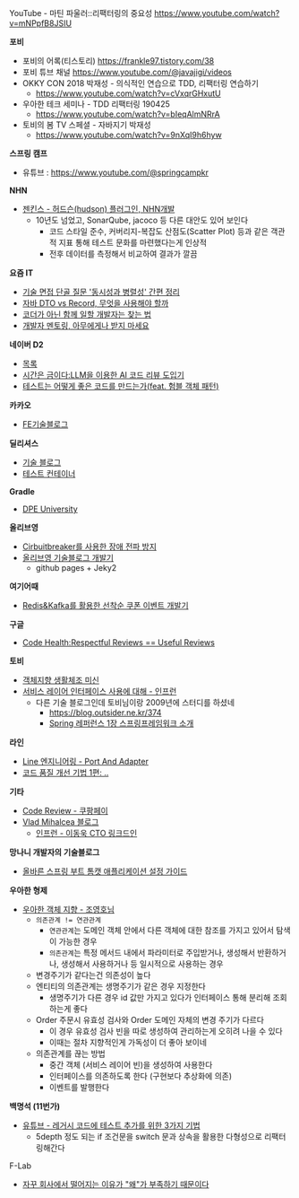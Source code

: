 
YouTube - 마틴 파울러::리팩터링의 중요성 
https://www.youtube.com/watch?v=mNPpfB8JSIU

**포비**
- 포비의 어록(티스토리) https://frankle97.tistory.com/38
- 포비 튜브 채널 https://www.youtube.com/@javajigi/videos
- OKKY CON 2018 박재성 - 의식적인 연습으로 TDD, 리팩터링 연습하기
	- https://www.youtube.com/watch?v=cVxqrGHxutU
- 우아한 테크 세미나 - TDD 리팩터링 190425
	- https://www.youtube.com/watch?v=bIeqAlmNRrA
- 토비의 봄 TV 스페셜 - 자바지기 박재성
	- https://www.youtube.com/watch?v=9nXqI9h6hyw

**스프링 캠프**
- 유튜브 : https://www.youtube.com/@springcampkr

**NHN**
- [젠킨스 - 허드슨(hudson) 플러그인, NHN개발](https://kthan.tistory.com/entry/%EC%A0%A0%ED%82%A8%EC%8A%A4Jenkins-%ED%97%88%EB%93%9C%EC%8A%A8hudson-%ED%99%9C%EC%9A%A9-%ED%8C%81-%EC%86%8C%EC%8A%A4-%EC%BD%94%EB%93%9C-%EC%BB%A4%EB%B2%84%EB%A6%AC%EC%A7%80Code-Coverage-%ED%94%8C%EB%9F%AC%EA%B7%B8%EC%9D%B8)
	- 10년도 넘었고, SonarQube, jacoco 등 다른 대안도 있어 보인다
		- 코드 스타일 준수, 커버리지-복잡도 산점도(Scatter Plot) 등과 같은 객관적 지표 통해 테스트 문화를 마련했다는게 인상적
		- 전후 데이터를 측정해서 비교하여 결과가 깔끔


**요즘 IT**
- [기술 면접 단골 질문 '동시성과 병렬성' 간편 정리](https://yozm.wishket.com/magazine/detail/2996/)
- [자바 DTO vs Record, 무엇을 사용해야 할까](https://yozm.wishket.com/magazine/detail/2814/)
- [코더가 아닌 함께 일할 개발자는 찾는 법](https://yozm.wishket.com/magazine/detail/3011/)
- [개발자 멘토링, 아무에게나 받지 마세요](https://yozm.wishket.com/magazine/detail/3010/)


**네이버 D2**
- [목록](https://d2.naver.com/helloworld)
- [시간은 금이다:LLM을 이용한 AI 코드 리뷰 도입기](https://d2.naver.com/helloworld/7321313)
- [테스트는 어떻게 좋은 코드를 만드는가(feat. 험블 객체 패턴)](https://d2.naver.com/helloworld/9921217)

**카카오**
- [FE기술블로그](https://fe-developers.kakaoent.com/)

**딜리셔스**
- [기술 블로그](https://dealicious-inc.github.io/)
- [테스트 컨테이너](https://dealicious-inc.github.io/2022/01/10/test-containers.html)

**Gradle**
- [DPE University](https://dpeuniversity.gradle.com/app/learning_paths)

**올리브영**
- [Cirbuitbreaker를 사용한 장애 전파 방지](https://oliveyoung.tech/2023-08-31/circuitbreaker-inventory-squad/)
- [올리브영 기술블로그 개발기](https://oliveyoung.tech/2020-11-09/How-to-Develop-Blog-With-Github-And-Jekyll/)
	- github pages + Jeky2

**여기어때**
- [Redis&Kafka를 활용한 선착순 쿠폰 이벤트 개발기](https://techblog.gccompany.co.kr/redis-kafka%EB%A5%BC-%ED%99%9C%EC%9A%A9%ED%95%9C-%EC%84%A0%EC%B0%A9%EC%88%9C-%EC%BF%A0%ED%8F%B0-%EC%9D%B4%EB%B2%A4%ED%8A%B8-%EA%B0%9C%EB%B0%9C%EA%B8%B0-feat-%EB%84%A4%EA%B3%A0%EC%99%95-ec6682e39731)

**구글**
- [Code Health:Respectful Reviews == Useful Reviews](https://testing.googleblog.com/2019/11/code-health-respectful-reviews-useful.html)

**토비**
- [객체지향 생활체조 미신](https://www.linkedin.com/feed/update/urn:li:activity:7311174027992035328/)
- [서비스 레이어 인터페이스 사용에 대해 - 인프런](https://www.inflearn.com/community/questions/1474718?focusComment=389126)
	- 다른 기술 블로그인데 토비님이랑 2009년에 스터디를 하셨네
		- https://blog.outsider.ne.kr/374
		- [Spring 레퍼런스 1장 스프링프레임워크 소개](https://blog.outsider.ne.kr/729?category=4)
		  
**라인**
- [Line 엔지니어링 - Port And Adapter](https://engineering.linecorp.com/ko/blog/port-and-adapter-architecture)
- [코드 품질 개선 기법 1편: ..](https://techblog.lycorp.co.jp/ko/techniques-for-improving-code-quality-1)

**기타**
- [Code Review - 쿠팡페이](https://brunch.co.kr/@rapha/1)
- [Vlad Mihalcea 블로그](https://vladmihalcea.com/blog/)
	- [인프런 - 이동욱 CTO 링크드인](https://www.linkedin.com/posts/%EB%8F%99%EC%9A%B1-%EC%9D%B4-575160177_vlad-mihalcea-%EB%8B%98%EC%9D%98-%EA%B0%95%EC%9D%98%EB%A5%BC-%EC%98%A4%ED%94%88%ED%95%98%EA%B8%B0-%EC%9C%84%ED%95%B4-%EC%A4%80%EB%B9%84%ED%95%98%EB%A9%B4%EC%84%9C-%EA%B0%80%EC%9E%A5-%EC%9B%90%ED%96%88%EB%8D%98%EA%B1%B4-activity-7319287579164520448-ie9U?utm_source=share&utm_medium=member_desktop&rcm=ACoAAECs2Y0BE1WyFjND4CvQJaQIJ13P2C-SSX4)

**망나니 개발자의 기술블로그**
- [올바른 스프링 부트 톰캣 애플리케이션 설정 가이드](https://mangkyu.tistory.com/423)

**우아한 형제**
- [우아한 객체 지향 - 조영호님](https://www.youtube.com/watch?v=dJ5C4qRqAgA)
	- `의존관계 != 연관관계`
		- `연관관계`는 도메인 객체 안에서 다른 객체에 대한 참조를 가지고 있어서 탐색이 가능한 경우
		- `의존관계`는 특정 메서드 내에서 파라미터로 주입받거나, 생성해서 반환하거나, 생성해서 사용하거나 등 일시적으로 사용하는 경우
	- 변경주기가 같다는건 의존성이 높다 
	- 엔티티의 의존관계는 생명주기가 같은 경우 지정한다 
		- 생명주기가 다른 경우 id 값만 가지고 있다가 인터페이스 통해 분리해 조회하는게 좋다 
	- Order 주문시 유효성 검사와 Order 도메인 자체의 변경 주기가 다르다 
		- 이 경우 유효성 검사 빈을 따로 생성하여 관리하는게 오히려 나을 수 있다
		- 이때는 절차 지향적인게 가독성이 더 좋아 보이네
	- 의존관계를 끊는 방법
		- 중간 객체 (서비스 레이어 빈)을 생성하여 사용한다
		- 인터페이스를 의존하도록 한다 (구현보다 추상화에 의존)
		- 이벤트를 발행한다

**백명석 (11번가)**
- [유튜브 - 레거시 코드에 테스트 추가를 위한 3가지 기법](https://www.youtube.com/watch?v=WApyCGdl31M)
	- 5depth 정도 되는 if 조건문을 switch 문과 상속을 활용한 다형성으로 리팩터링해간다

F-Lab
- [자꾸 회사에서 떨어지는 이유가 "왜"가 부족하기 때문이다](https://f-lab.kr/blog/why-out-of-the-recruitment)